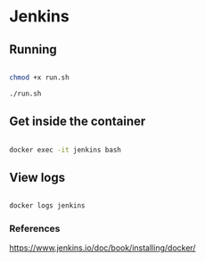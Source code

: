 # Jenkins

## Running

```bash

chmod +x run.sh

./run.sh

```

## Get inside the container

```bash

docker exec -it jenkins bash

```

## View logs

```bash

docker logs jenkins

```

### References

https://www.jenkins.io/doc/book/installing/docker/